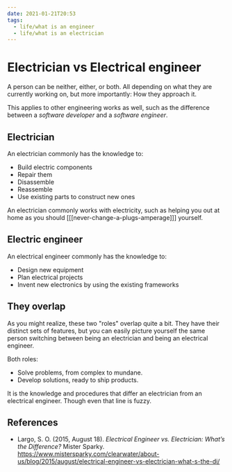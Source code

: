 ```yaml
---
date: 2021-01-21T20:53
tags: 
  - life/what is an engineer
  - life/what is an electrician
---
```


# Electrician vs Electrical engineer

A person can be neither, either, or both. All depending on what they are
currently working on, but more importantly: How they approach it.

This applies to other engineering works as well, such as the difference between
a *software developer* and a *software engineer*.

## Electrician

An electrician commonly has the knowledge to:

- Build electric components
- Repair them
- Disassemble
- Reassemble
- Use existing parts to construct new ones

An electrician commonly works with electricity, such as helping you out at home
as you should [[[never-change-a-plugs-amperage]]] yourself.

## Electric engineer

An electrical engineer commonly has the knowledge to:

- Design new equipment
- Plan electrical projects
- Invent new electronics by using the existing frameworks

## They overlap

As you might realize, these two "roles" overlap quite a bit. They have their
distinct sets of features, but you can easily picture yourself the same person
switching between being an electrician and being an electrical engineer.

Both roles:

- Solve problems, from complex to mundane.
- Develop solutions, ready to ship products.

It is the knowledge and procedures that differ an electrician from an electrical
engineer. Though even that line is fuzzy.
  
## References

- Largo, S. O. (2015, August 18). *Electrical Engineer vs. Electrician: What’s
  the Difference?* Mister Sparky. 
  <https://www.mistersparky.com/clearwater/about-us/blog/2015/august/electrical-engineer-vs-electrician-what-s-the-di/>
